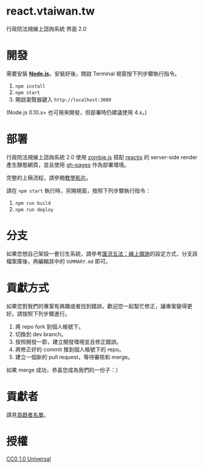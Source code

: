 # react.vtaiwan.tw

行政院法規線上諮詢系統 界面 2.0

# 開發

需要安裝 [__Node.js__](https://nodejs.org/)。安裝好後，開啟 Terminal 視窗按下列步驟執行指令。

1. `npm install`
2. `npm start`
3. 開啟瀏覽器鍵入 `http://localhost:3000`

(Node.js 0.10.x+ 也可用來開發，但部署時仍建議使用 4.x。)

# 部署

行政院法規線上諮詢系統 2.0 使用 [zombie.js](http://zombie.js.org/) 搭配 [reactjs](https://facebook.github.io/react/) 的 server-side render 產生靜態網頁，並且使用 [gh-pages](https://pages.github.com/) 作為部署環境。

完整的上稿流程，請參閱[教學影片](https://www.youtube.com/watch?v=AuBb_M-gRfo&list=PLbf_J5xlMK0GlSQURSj0b_NsozBZsh-Tn)。

請在 `npm start` 執行時，另開視窗，按照下列步驟執行指令：

1. `npm run build`
2. `npm run deploy`

# 分支

如果您想自己架設一套衍生系統，請參考[匯流五法：線上徵詢](https://github.com/g0v/dc.vtaiwan.tw)的設定方式，分支該檔案庫後，再編輯其中的 `SUMMARY.md` 即可。

# 貢獻方式

如果您對我們的專案有興趣或者找到錯誤，歡迎您一起幫忙修正，讓專案變得更好。請按照下列步驟進行。

1. 將 repo fork 到個人帳號下。
2. 切換到 dev branch。
3. 按照開發一節，建立開發環境並且修正錯誤。
4. 將修正好的 commit 推到個人帳號下的 repo。
5. 建立一個新的 pull request，等待審核和 merge。

如果 merge 成功，恭喜您成為我們的一份子：）

# 貢獻者

請見[貢獻者名單](https://github.com/g0v/react.vtaiwan.tw/graphs/contributors)。

# 授權

[CC0 1.0 Universal](LICENSE)
